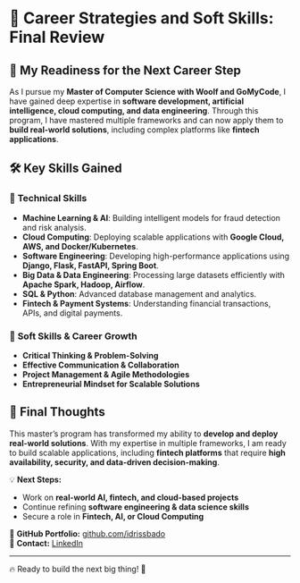 # 🚀 Career Strategies and Soft Skills: Final Review  

## 🎯 **My Readiness for the Next Career Step**  

As I pursue my **Master of Computer Science with Woolf and GoMyCode**, I have gained deep expertise in **software development, artificial intelligence, cloud computing, and data engineering**. Through this program, I have mastered multiple frameworks and can now apply them to **build real-world solutions**, including complex platforms like **fintech applications**.  

## 🛠️ **Key Skills Gained**  

### 🔹 **Technical Skills**  
- **Machine Learning & AI**: Building intelligent models for fraud detection and risk analysis.  
- **Cloud Computing**: Deploying scalable applications with **Google Cloud, AWS, and Docker/Kubernetes**.  
- **Software Engineering**: Developing high-performance applications using **Django, Flask, FastAPI, Spring Boot**.  
- **Big Data & Data Engineering**: Processing large datasets efficiently with **Apache Spark, Hadoop, Airflow**.  
- **SQL & Python**: Advanced database management and analytics.  
- **Fintech & Payment Systems**: Understanding financial transactions, APIs, and digital payments.  

### 🔹 **Soft Skills & Career Growth**  
- **Critical Thinking & Problem-Solving**  
- **Effective Communication & Collaboration**  
- **Project Management & Agile Methodologies**  
- **Entrepreneurial Mindset for Scalable Solutions**  

## 📌 **Final Thoughts**  

This master’s program has transformed my ability to **develop and deploy real-world solutions**. With my expertise in multiple frameworks, I am ready to build scalable applications, including **fintech platforms** that require **high availability, security, and data-driven decision-making**.  

💡 **Next Steps:**  
- Work on **real-world AI, fintech, and cloud-based projects**  
- Continue refining **software engineering & data science skills**  
- Secure a role in **Fintech, AI, or Cloud Computing**  

🔗 **GitHub Portfolio:** [github.com/idrissbado](https://github.com/idrissbado)  
📧 **Contact:** [LinkedIn](https://linkedin.com/in/idrissbado)  

---

🔥 Ready to build the next big thing! 🚀  
